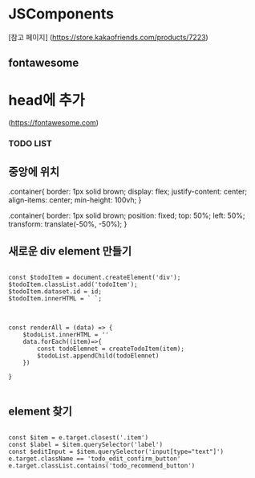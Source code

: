 # JSComponents
[참고 페이지] (https://store.kakaofriends.com/products/7223)

## fontawesome
# head에 추가
(https://fontawesome.com)


   <link
    rel="stylesheet"
    href="https://cdnjs.cloudflare.com/ajax/libs/font-awesome/5.8.2/css/all.min.css"
    />


### TODO LIST
## 중앙에 위치
.container{
    border: 1px solid brown;
    display: flex;
    justify-content: center;
    align-items: center;
    min-height: 100vh;
}

.container{
    border: 1px solid brown;
    position: fixed;
    top: 50%;
    left: 50%;
    transform: translate(-50%, -50%);
}

## 새로운 div element 만들기
<pre>
<code>
const $todoItem = document.createElement('div');
$todoItem.classList.add('todoItem');
$todoItem.dataset.id = id;
$todoItem.innerHTML = ` `;
</code>
</pre>

<pre>
<code>
const renderAll = (data) => {
    $todoList.innerHTML = ''
    data.forEach((item)=>{
        const todoElemnet = createTodoItem(item);
        $todoList.appendChild(todoElemnet)
    })

}
</code>
</pre>



## element 찾기
<pre>
<code>
const $item = e.target.closest('.item')
const $label = $item.querySelector('label')
const $editInput = $item.querySelector('input[type="text"]')
e.target.className == 'todo_edit_confirm_button'
e.target.classList.contains('todo_recommend_button')
</pre>
</code>